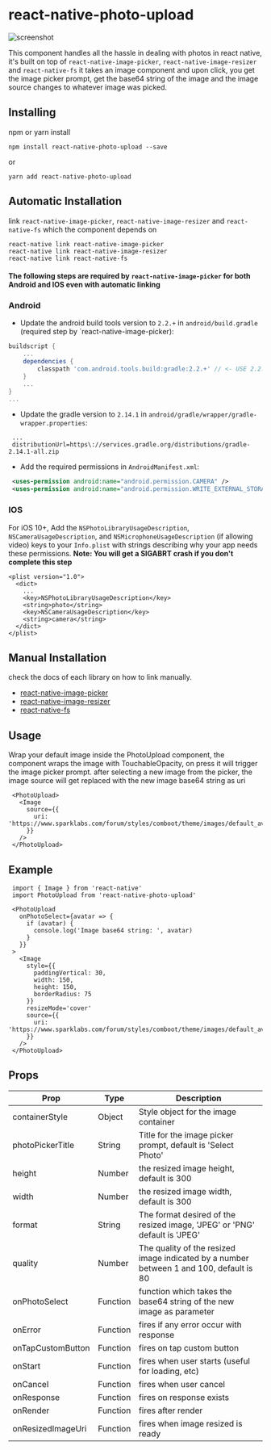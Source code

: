 # react-native-photo-upload

![screenshot](http://g.recordit.co/egzm6lL96l.gif)

This component handles all the hassle in dealing with photos in react native, it's built on top of `react-native-image-picker`, `react-native-image-resizer` and `react-native-fs`
it takes an image component and upon click, you get the image picker prompt, get the base64 string of the image and the image source changes to whatever image was picked.

## Installing

npm or yarn install

```
npm install react-native-photo-upload --save
```
or
```
yarn add react-native-photo-upload
```
## Automatic Installation

link `react-native-image-picker`, `react-native-image-resizer` and `react-native-fs` which the component depends on
```
react-native link react-native-image-picker
react-native link react-native-image-resizer
react-native link react-native-fs
```
#### The following steps are required by `react-native-image-picker` for both Android and IOS even with automatic linking

### Android

* Update the android build tools version to `2.2.+` in `android/build.gradle` (required step by `react-native-image-picker):
```gradle
buildscript {
    ...
    dependencies {
        classpath 'com.android.tools.build:gradle:2.2.+' // <- USE 2.2.+ version
    }
    ...
}
...
```

* Update the gradle version to `2.14.1` in `android/gradle/wrapper/gradle-wrapper.properties`:
```
 ...
 distributionUrl=https\://services.gradle.org/distributions/gradle-2.14.1-all.zip
```

* Add the required permissions in `AndroidManifest.xml`:
```xml
 <uses-permission android:name="android.permission.CAMERA" />
 <uses-permission android:name="android.permission.WRITE_EXTERNAL_STORAGE"/>
```

### IOS
For iOS 10+, Add the `NSPhotoLibraryUsageDescription`, `NSCameraUsageDescription`, and `NSMicrophoneUsageDescription` (if allowing video) keys to your `Info.plist` with strings describing why your app needs these permissions. **Note: You will get a SIGABRT crash if you don't complete this step**
```
<plist version="1.0">
  <dict>
    ...
    <key>NSPhotoLibraryUsageDescription</key>
    <string>photo</string>
    <key>NSCameraUsageDescription</key>
    <string>camera</string>
  </dict>
</plist>
```

## Manual Installation

check the docs of each library on how to link manually.

* [react-native-image-picker](https://github.com/react-community/react-native-image-picker)
* [react-native-image-resizer](https://github.com/bamlab/react-native-image-resizer)
* [react-native-fs](https://github.com/itinance/react-native-fs)

 ## Usage

 Wrap your default image inside the PhotoUpload component, the component wraps the image with TouchableOpacity, on press it will trigger the image picker prompt. after selecting a new image from the picker, the image source will get replaced with the new image base64 string as uri

 ```
  <PhotoUpload>
    <Image
      source={{
        uri: 'https://www.sparklabs.com/forum/styles/comboot/theme/images/default_avatar.jpg'
      }}
    />
  </PhotoUpload>
 ```

 ## Example

 ```
  import { Image } from 'react-native'
  import PhotoUpload from 'react-native-photo-upload'

  <PhotoUpload
    onPhotoSelect={avatar => {
      if (avatar) {
        console.log('Image base64 string: ', avatar)
      }
    }}
  >
    <Image
      style={{
        paddingVertical: 30,
        width: 150,
        height: 150,
        borderRadius: 75
      }}
      resizeMode='cover'
      source={{
        uri: 'https://www.sparklabs.com/forum/styles/comboot/theme/images/default_avatar.jpg'
      }}
    />
  </PhotoUpload>
 ```

 ## Props

 Prop | Type | Description
 -----|------|------------
 containerStyle | Object | Style object for the image container
 photoPickerTitle | String | Title for the image picker prompt, default is 'Select Photo'
 height | Number | the resized image height, default is 300
 width | Number | the resized image width, default is 300
 format | String | The format desired of the resized image, 'JPEG' or 'PNG' default is 'JPEG'
 quality | Number | The quality of the resized image indicated by a number between 1 and 100, default is 80
 onPhotoSelect | Function | function which takes the base64 string of the new image as parameter
 onError | Function | fires if any error occur with response
 onTapCustomButton | Function | fires on tap custom button
 onStart | Function | fires when user starts (useful for loading, etc)
 onCancel | Function | fires when user cancel
 onResponse | Function | fires on response exists
 onRender | Function | fires after render
 onResizedImageUri | Function | fires when image resized is ready

